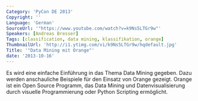 ```yaml
---
Category: 'PyCon DE 2013'
Copyright: ''
Language: 'German'
SourceUrl: '"https://www.youtube.com/watch?v=k9Ns5LTGr9w"'
Speakers: [Andreas Bresser]
Tags: [classification, data mining, klassifikation, orange]
ThumbnailUrl: 'http://i1.ytimg.com/vi/k9Ns5LTGr9w/hqdefault.jpg'
Title: '"Data Mining mit Orange"'
date: '2013-10-16'
---
```

Es wird eine einfache Einführung in das Thema Data Mining gegeben. Dazu werden anschauliche Beispiele für den Einsatz von Orange gezeigt. Orange ist ein Open Source Programm, das Data Mining und Datenvisualisierung durch visuelle Programmierung oder Python Scripting ermöglicht.
